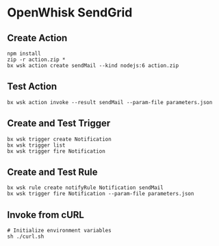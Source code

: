 # OpenWhisk SendGrid 

## Create Action
```
npm install
zip -r action.zip *
bx wsk action create sendMail --kind nodejs:6 action.zip
```

## Test Action
```
bx wsk action invoke --result sendMail --param-file parameters.json
```
## Create and Test Trigger
```
bx wsk trigger create Notification
bx wsk trigger list
bx wsk trigger fire Notification
```

## Create and Test Rule
```
bx wsk rule create notifyRule Notification sendMail
bx wsk trigger fire Notification --param-file parameters.json
```

## Invoke from cURL 
```
# Initialize environment variables
sh ./curl.sh
```
